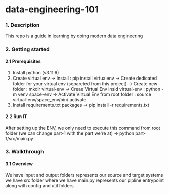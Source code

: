 # data-engineering-101
### 1. Description
This repo is a guide in learning by doing modern data engineering 

### 2. Getting started
#### 2.1 Prerequisites
1. Install python (v3.11.6)
2. Create virtual env
    -> Install : pip install virtualenv
    -> Create dedicated folder for your virtual env (separeted from this project)
    -> Create new folder : mkdir virtual-env
    -> Creae Virtual Env insid virtual-env : python -m venv space-env
    -> Activate Virtual Env from root folder : source virtual-env/space_env/bin/ activate
3. Install requirements.txt packages
    -> pip install -r requirements.txt

#### 2.2 Run IT
After setting up the ENV, we only need to execute this command from root folder (we can change part-1 with the part we're at)
-> python part-1/src/main.py

### 3. Walkthrough
#### 3.1 Overview
We have input and output folders represents our source and target systems
we have src folder where we have main.py represents our pipline entrypoint along with config and util folders
